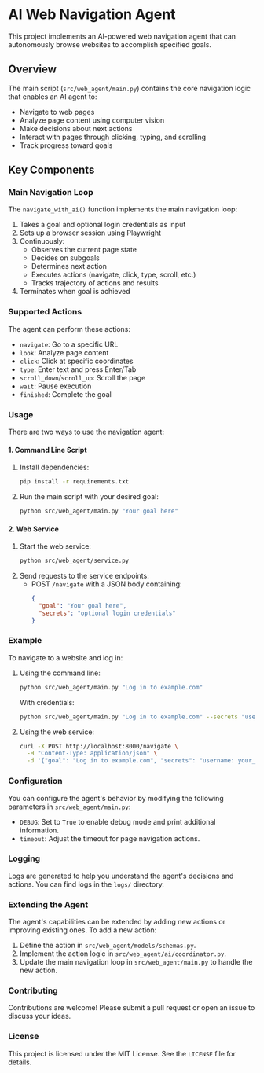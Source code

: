 # AI Web Navigation Agent

This project implements an AI-powered web navigation agent that can autonomously browse websites to accomplish specified goals.

## Overview

The main script (`src/web_agent/main.py`) contains the core navigation logic that enables an AI agent to:

- Navigate to web pages
- Analyze page content using computer vision
- Make decisions about next actions
- Interact with pages through clicking, typing, and scrolling
- Track progress toward goals

## Key Components

### Main Navigation Loop

The `navigate_with_ai()` function implements the main navigation loop:

1. Takes a goal and optional login credentials as input
2. Sets up a browser session using Playwright
3. Continuously:
   - Observes the current page state
   - Decides on subgoals
   - Determines next action
   - Executes actions (navigate, click, type, scroll, etc.)
   - Tracks trajectory of actions and results
4. Terminates when goal is achieved

### Supported Actions

The agent can perform these actions:
- `navigate`: Go to a specific URL
- `look`: Analyze page content
- `click`: Click at specific coordinates
- `type`: Enter text and press Enter/Tab
- `scroll_down`/`scroll_up`: Scroll the page
- `wait`: Pause execution
- `finished`: Complete the goal

### Usage

There are two ways to use the navigation agent:

#### 1. Command Line Script

1. Install dependencies:
   ```bash
   pip install -r requirements.txt
   ```
2. Run the main script with your desired goal:
   ```bash
   python src/web_agent/main.py "Your goal here"
   ```

#### 2. Web Service

1. Start the web service:
   ```bash
   python src/web_agent/service.py
   ```
2. Send requests to the service endpoints:
   - POST `/navigate` with a JSON body containing:
     ```json
     {
       "goal": "Your goal here",
       "secrets": "optional login credentials"
     }
     ```

### Example

To navigate to a website and log in:

1. Using the command line:
   ```bash
   python src/web_agent/main.py "Log in to example.com"
   ```
   With credentials:
   ```bash
   python src/web_agent/main.py "Log in to example.com" --secrets "username: your_username, password: your_password"
   ```

2. Using the web service:
   ```bash
   curl -X POST http://localhost:8000/navigate \
     -H "Content-Type: application/json" \
     -d '{"goal": "Log in to example.com", "secrets": "username: your_username, password: your_password"}'
   ```

### Configuration

You can configure the agent's behavior by modifying the following parameters in `src/web_agent/main.py`:

- `DEBUG`: Set to `True` to enable debug mode and print additional information.
- `timeout`: Adjust the timeout for page navigation actions.

### Logging

Logs are generated to help you understand the agent's decisions and actions. You can find logs in the `logs/` directory.

### Extending the Agent

The agent's capabilities can be extended by adding new actions or improving existing ones. To add a new action:

1. Define the action in `src/web_agent/models/schemas.py`.
2. Implement the action logic in `src/web_agent/ai/coordinator.py`.
3. Update the main navigation loop in `src/web_agent/main.py` to handle the new action.

### Contributing

Contributions are welcome! Please submit a pull request or open an issue to discuss your ideas.

### License

This project is licensed under the MIT License. See the `LICENSE` file for details.
